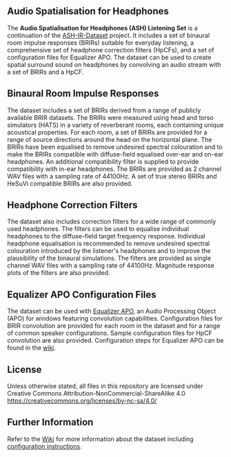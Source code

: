 ## Audio Spatialisation for Headphones
The **Audio Spatialisation for Headphones (**ASH**) Listening Set** is a continuation of the [ASH-IR-Dataset](https://github.com/ShanonPearce/ASH-IR-Dataset) project. It includes a set of binaural room impulse responses (BRIRs) suitable for everyday listening, a comprehensive set of headphone correction filters (HpCFs), and a set of configuration files for Equalizer APO. The dataset can be used to create spatial surround sound on headphones by convolving an audio stream with a set of BRIRs and a HpCF.

## Binaural Room Impulse Responses
The dataset includes a set of BRIRs derived from a range of publicly available BRIR datasets. The BRIRs were measured using head and torso simulators (HATS) in a variety of reverberant rooms, each containing unique acoustical properties. For each room, a set of BRIRs are provided for a range of source directions around the head on the horizontal plane. The BRIRs have been equalised to remove undesired spectral colouration and to make the BRIRs compatible with diffuse-field equalised over-ear and on-ear headphones. An additional compatibility filter is supplied to provide compatibility with in-ear headphones. The BRIRs are provided as 2 channel WAV files with a sampling rate of 44100Hz. A set of true stereo BRIRs and HeSuVi compatible BRIRs are also provided.

## Headphone Correction Filters
The dataset also includes correction filters for a wide range of commonly used headphones. The filters can be used to equalise individual headphones to the diffuse-field target frequency response. Individual headphone equalisation is recommended to remove undesired spectral colouration introduced by the listener's headphones and to improve the plausibility of the binaural simulations. The filters are provided as single channel WAV files with a sampling rate of 44100Hz. Magnitude response plots of the filters are also provided.

## Equalizer APO Configuration Files
The dataset can be used with [Equalizer APO](https://sourceforge.net/projects/equalizerapo/), an Audio Processing Object (APO) for windows featuring convolution capabilities. Configuration files for BRIR convolution are provided for each room in the dataset and for a range of common speaker configurations. Sample configuration files for HpCF convolution are also provided. Configuration steps for Equalizer APO can be found in the [wiki](https://github.com/ShanonPearce/ASH-Listening-Set/wiki/Equalizer-APO-Configuration).

## License
Unless otherwise stated, all files in this repository are licensed under Creative Commons Attribution-NonCommercial-ShareAlike 4.0 https://creativecommons.org/licenses/by-nc-sa/4.0/

## Further Information
Refer to the [Wiki](https://github.com/ShanonPearce/ASH-Listening-Set/wiki) for more information about the dataset including [configuration instructions](https://github.com/ShanonPearce/ASH-Listening-Set/wiki/Equalizer-APO-Configuration).


